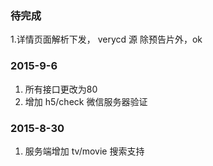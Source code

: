 
### 待完成
1.详情页面解析下发， verycd 源   除预告片外，ok

### 2015-9-6
1. 所有接口更改为80
2. 增加 h5/check 微信服务器验证

### 2015-8-30
1. 服务端增加 tv/movie 搜索支持